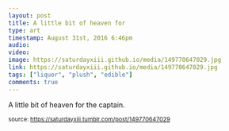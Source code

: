 ```yaml
---
layout: post
title: A little bit of heaven for
type: art
timestamp: August 31st, 2016 6:46pm
audio: 
video: 
image: https://saturdayxiii.github.io/media/149770647029.jpg
link: https://saturdayxiii.github.io/media/149770647029.jpg
tags: ["liquor", "plush", "edible"]
comments: true
---
```


A little bit of heaven for the captain.
 
  
<small>source: https://saturdayxiii.tumblr.com/post/149770647029</small>
